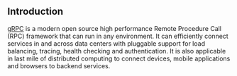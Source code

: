 ## Introduction

[gRPC](https://grpc.io/) is a modern open source high performance Remote Procedure Call (RPC) framework that can run in any environment. 
It can efficiently connect services in and across data centers with pluggable support for load balancing, tracing, health checking and authentication. 
It is also applicable in last mile of distributed computing to connect devices, mobile applications and browsers to backend services.